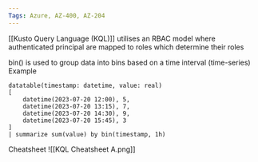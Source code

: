 ```yaml
---
Tags: Azure, AZ-400, AZ-204
---
```

[[Kusto Query Language (KQL)]] utilises an RBAC model where authenticated principal are mapped to roles which determine their roles


bin() is used to group data into bins based on a time interval (time-series)
Example
```KQL
datatable(timestamp: datetime, value: real)
[
    datetime(2023-07-20 12:00), 5,
    datetime(2023-07-20 13:15), 7,
    datetime(2023-07-20 14:30), 9,
    datetime(2023-07-20 15:45), 3
]
| summarize sum(value) by bin(timestamp, 1h)
```

Cheatsheet
![[KQL Cheatsheet A.png]]